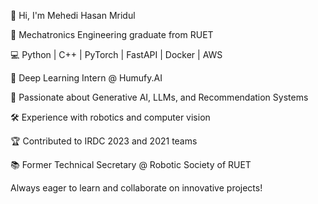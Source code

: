 👋 Hi, I'm Mehedi Hasan Mridul

🚀 Mechatronics Engineering graduate from RUET

💻 Python | C++ | PyTorch | FastAPI | Docker | AWS

🤖 Deep Learning Intern @ Humufy.AI

🔬 Passionate about Generative AI, LLMs, and Recommendation Systems

🛠️ Experience with robotics and computer vision

🏆 Contributed to IRDC 2023 and 2021 teams

📚 Former Technical Secretary @ Robotic Society of RUET



Always eager to learn and collaborate on innovative projects!
